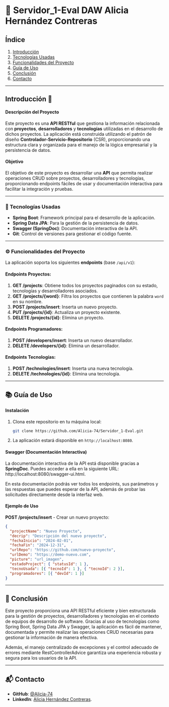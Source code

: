 # 🚀 Servidor_1-Eval  DAW Alicia Hernández Contreras

## Índice
1. [Introducción](#introducción)
2. [Tecnologías Usadas](#tecnologías-usadas)
3. [Funcionalidades del Proyecto](#funcionalidades-del-proyecto)
4. [Guía de Uso](#guía-de-uso)
5. [Conclusión](#conclusión)
6. [Contacto](#contacto)

---

## Introducción 🎯

#### Descripción del Proyecto
Este proyecto es una **API RESTful** que gestiona la información relacionada con **proyectos**, **desarrolladores** y **tecnologías** utilizadas en el desarrollo de dichos proyectos. La aplicación está construida utilizando el patrón de diseño **Controlador-Servicio-Repositorio** (CSR), proporcionando una estructura clara y organizada para el manejo de la lógica empresarial y la persistencia de datos.

#### Objetivo
El objetivo de este proyecto es desarrollar una **API** que permita realizar operaciones CRUD sobre proyectos, desarrolladores y tecnologías, proporcionando endpoints fáciles de usar y documentación interactiva para facilitar la integración y pruebas.

---

### 🔧 Tecnologías Usadas

- **Spring Boot**: Framework principal para el desarrollo de la aplicación.
- **Spring Data JPA**: Para la gestión de la persistencia de datos.
- **Swagger (SpringDoc)**: Documentación interactiva de la API.
- **Git**: Control de versiones para gestionar el código fuente.

  
---

### ⚙️ Funcionalidades del Proyecto

La aplicación soporta los siguientes **endpoints** (base `/api/v1`):

#### Endpoints Proyectos:

 1. **GET /projects**: Obtiene todos los proyectos paginados con su estado, tecnologías y desarrolladores asociados.
 2. **GET /projects/{word}**: Filtra los proyectos que contienen la palabra `word` en su nombre.
 3. **POST /projects/insert**: Inserta un nuevo proyecto.
 4. **PUT /projects/{id}**: Actualiza un proyecto existente.
 5. **DELETE /projects/{id}**: Elimina un proyecto.

#### Endpoints Programadores:

 1. **POST /developers/insert**: Inserta un nuevo desarrollador.
 2. **DELETE /developers/{id}**: Elimina un desarrollador.

#### Endpoints Tecnologías:

1. **POST /technologies/insert**: Inserta una nueva tecnología.
2. **DELETE /technologies/{id}**: Elimina una tecnología.


---

## 📚 Guía de Uso

#### Instalación

1. Clona este repositorio en tu máquina local:

    ```bash
    git clone https://github.com/Alicia-74/Servidor_1-Eval.git
    ```

2. La aplicación estará disponible en `http://localhost:8080`.
   

#### Swagger (Documentación Interactiva)

La documentación interactiva de la API está disponible gracias a **SpringDoc**. Puedes acceder a ella en la siguiente URL: http://localhost:8080/swagger-ui.html.

En esta documentación podrás ver todos los endpoints, sus parámetros y las respuestas que puedes esperar de la API, además de probar las solicitudes directamente desde la interfaz web.


#### Ejemplo de Uso

**POST /projects/insert** - Crear un nuevo proyecto:

```json
{
  "projectName": "Nuevo Proyecto",
  "decrip": "Descripción del nuevo proyecto",
  "fechaInicio": "2024-02-01",
  "fechaFin": "2024-12-31",
  "urlRepo": "https://github.com/nuevo-proyecto",
  "urlDemo": "https://demo-nuevo.com",
  "picture": "url_imagen",
  "estadoProject": { "statusId": 1 },
  "tecnoUsada": [{ "tecnoId": 1 }, { "tecnoId": 2 }],
  "programadores": [{ "devId": 1 }]
}
```

---

## 🎉 Conclusión

Este proyecto proporciona una API RESTful eficiente y bien estructurada para la gestión de proyectos, desarrolladores y tecnologías en el contexto de equipos de desarrollo de software. Gracias al uso de tecnologías como Spring Boot, Spring Data JPA y Swagger, la aplicación es fácil de mantener, documentada y permite realizar las operaciones CRUD necesarias para gestionar la información de manera efectiva.

Además, el manejo centralizado de excepciones y el control adecuado de errores mediante RestControllerAdvice garantiza una experiencia robusta y segura para los usuarios de la API.


---


## 📬 Contacto

- **GitHub**: [@Alicia-74](https://github.com/Alicia-74)
- **LinkedIn**: [Alicia Hernández Contreras](https://www.linkedin.com/in/alicia-hern%C3%A1ndez-contreras-537101307/).
